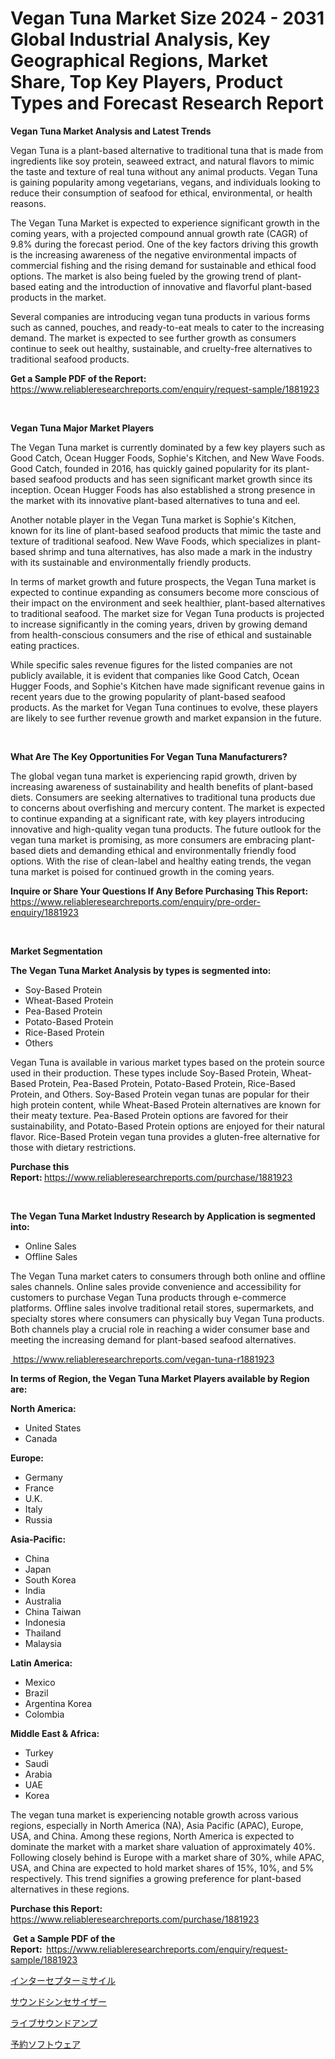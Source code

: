 <p><h1>Vegan Tuna Market Size 2024 - 2031 Global Industrial Analysis, Key Geographical Regions, Market Share, Top Key Players, Product Types and Forecast Research Report</h1></p><p><strong>Vegan Tuna Market Analysis and Latest Trends</strong></p>
<p><p>Vegan Tuna is a plant-based alternative to traditional tuna that is made from ingredients like soy protein, seaweed extract, and natural flavors to mimic the taste and texture of real tuna without any animal products. Vegan Tuna is gaining popularity among vegetarians, vegans, and individuals looking to reduce their consumption of seafood for ethical, environmental, or health reasons.</p><p>The Vegan Tuna Market is expected to experience significant growth in the coming years, with a projected compound annual growth rate (CAGR) of 9.8% during the forecast period. One of the key factors driving this growth is the increasing awareness of the negative environmental impacts of commercial fishing and the rising demand for sustainable and ethical food options. The market is also being fueled by the growing trend of plant-based eating and the introduction of innovative and flavorful plant-based products in the market.</p><p>Several companies are introducing vegan tuna products in various forms such as canned, pouches, and ready-to-eat meals to cater to the increasing demand. The market is expected to see further growth as consumers continue to seek out healthy, sustainable, and cruelty-free alternatives to traditional seafood products.</p></p>
<p><strong>Get a Sample PDF of the Report:&nbsp;</strong> <a href="https://www.reliableresearchreports.com/enquiry/request-sample/1881923">https://www.reliableresearchreports.com/enquiry/request-sample/1881923</a></p>
<p>&nbsp;</p>
<p><strong>Vegan Tuna Major Market Players</strong></p>
<p><p>The Vegan Tuna market is currently dominated by a few key players such as Good Catch, Ocean Hugger Foods, Sophie's Kitchen, and New Wave Foods. Good Catch, founded in 2016, has quickly gained popularity for its plant-based seafood products and has seen significant market growth since its inception. Ocean Hugger Foods has also established a strong presence in the market with its innovative plant-based alternatives to tuna and eel.</p><p>Another notable player in the Vegan Tuna market is Sophie's Kitchen, known for its line of plant-based seafood products that mimic the taste and texture of traditional seafood. New Wave Foods, which specializes in plant-based shrimp and tuna alternatives, has also made a mark in the industry with its sustainable and environmentally friendly products.</p><p>In terms of market growth and future prospects, the Vegan Tuna market is expected to continue expanding as consumers become more conscious of their impact on the environment and seek healthier, plant-based alternatives to traditional seafood. The market size for Vegan Tuna products is projected to increase significantly in the coming years, driven by growing demand from health-conscious consumers and the rise of ethical and sustainable eating practices.</p><p>While specific sales revenue figures for the listed companies are not publicly available, it is evident that companies like Good Catch, Ocean Hugger Foods, and Sophie's Kitchen have made significant revenue gains in recent years due to the growing popularity of plant-based seafood products. As the market for Vegan Tuna continues to evolve, these players are likely to see further revenue growth and market expansion in the future.</p></p>
<p>&nbsp;</p>
<p><strong>What Are The Key Opportunities For Vegan Tuna Manufacturers?</strong></p>
<p><p>The global vegan tuna market is experiencing rapid growth, driven by increasing awareness of sustainability and health benefits of plant-based diets. Consumers are seeking alternatives to traditional tuna products due to concerns about overfishing and mercury content. The market is expected to continue expanding at a significant rate, with key players introducing innovative and high-quality vegan tuna products. The future outlook for the vegan tuna market is promising, as more consumers are embracing plant-based diets and demanding ethical and environmentally friendly food options. With the rise of clean-label and healthy eating trends, the vegan tuna market is poised for continued growth in the coming years.</p></p>
<p><strong>Inquire or Share Your Questions If Any Before Purchasing This Report:</strong> <a href="https://www.reliableresearchreports.com/enquiry/pre-order-enquiry/1881923">https://www.reliableresearchreports.com/enquiry/pre-order-enquiry/1881923</a></p>
<p>&nbsp;</p>
<p><strong>Market Segmentation</strong></p>
<p><strong>The Vegan Tuna Market Analysis by types is segmented into:</strong></p>
<p><ul><li>Soy-Based Protein</li><li>Wheat-Based Protein</li><li>Pea-Based Protein</li><li>Potato-Based Protein</li><li>Rice-Based Protein</li><li>Others</li></ul></p>
<p><p>Vegan Tuna is available in various market types based on the protein source used in their production. These types include Soy-Based Protein, Wheat-Based Protein, Pea-Based Protein, Potato-Based Protein, Rice-Based Protein, and Others. Soy-Based Protein vegan tunas are popular for their high protein content, while Wheat-Based Protein alternatives are known for their meaty texture. Pea-Based Protein options are favored for their sustainability, and Potato-Based Protein options are enjoyed for their natural flavor. Rice-Based Protein vegan tuna provides a gluten-free alternative for those with dietary restrictions.</p></p>
<p><strong>Purchase this Report:&nbsp;</strong><a href="https://www.reliableresearchreports.com/purchase/1881923">https://www.reliableresearchreports.com/purchase/1881923</a></p>
<p>&nbsp;</p>
<p><strong>The Vegan Tuna Market Industry Research by Application is segmented into:</strong></p>
<p><ul><li>Online Sales</li><li>Offline Sales</li></ul></p>
<p><p>The Vegan Tuna market caters to consumers through both online and offline sales channels. Online sales provide convenience and accessibility for customers to purchase Vegan Tuna products through e-commerce platforms. Offline sales involve traditional retail stores, supermarkets, and specialty stores where consumers can physically buy Vegan Tuna products. Both channels play a crucial role in reaching a wider consumer base and meeting the increasing demand for plant-based seafood alternatives.</p></p>
<p><a href="https://www.reliableresearchreports.com/vegan-tuna-r1881923">&nbsp;https://www.reliableresearchreports.com/vegan-tuna-r1881923</a></p>
<p><strong>In terms of Region, the Vegan Tuna Market Players available by Region are:</strong></p>
<p>
    <p> <strong> North America: </strong>
        <ul>
            <li>United States</li>
            <li>Canada</li>
        </ul>
        </p> 
    <p> <strong> Europe: </strong>
        <ul>
            <li>Germany</li>
            <li>France</li>
            <li>U.K.</li>
            <li>Italy</li>
            <li>Russia</li>
        </ul>
        </p> 
    <p> <strong> Asia-Pacific: </strong>
        <ul>
            <li>China</li>
            <li>Japan</li>
            <li>South Korea</li>
            <li>India</li>
            <li>Australia</li>
            <li>China Taiwan</li>
            <li>Indonesia</li>
            <li>Thailand</li>
            <li>Malaysia</li>
        </ul>
        </p> 
    <p> <strong> Latin America: </strong>
        <ul>
            <li>Mexico</li>
            <li>Brazil</li>
            <li>Argentina Korea</li>
            <li>Colombia</li>
        </ul>
        </p> 
    <p> <strong> Middle East & Africa: </strong>
        <ul>
            <li>Turkey</li>
            <li>Saudi</li>
            <li>Arabia</li>
            <li>UAE</li>
            <li>Korea</li>
        </ul>
    </p>
    </p>
<p><p>The vegan tuna market is experiencing notable growth across various regions, especially in North America (NA), Asia Pacific (APAC), Europe, USA, and China. Among these regions, North America is expected to dominate the market with a market share valuation of approximately 40%. Following closely behind is Europe with a market share of 30%, while APAC, USA, and China are expected to hold market shares of 15%, 10%, and 5% respectively. This trend signifies a growing preference for plant-based alternatives in these regions.</p></p>
<p><strong>Purchase this Report: </strong><a href="https://www.reliableresearchreports.com/purchase/1881923">https://www.reliableresearchreports.com/purchase/1881923</a></p>
<p>&nbsp;<strong>Get a Sample PDF of the Report:&nbsp;&nbsp;</strong><a href="https://www.reliableresearchreports.com/enquiry/request-sample/1881923">https://www.reliableresearchreports.com/enquiry/request-sample/1881923</a></p>
<p><strong></strong></p>
<p><p><a href="https://medium.com/@abdulkoss2015/%E3%82%A4%E3%83%B3%E3%82%BF%E3%83%BC%E3%82%BB%E3%83%97%E3%82%BF%E3%83%BC%E3%83%9F%E3%82%B5%E3%82%A4%E3%83%AB%E5%B8%82%E5%A0%B4%E3%81%AE%E8%A6%8F%E6%A8%A1-cagr-%E3%83%88%E3%83%AC%E3%83%B3%E3%83%892024%E5%B9%B4%E3%81%8B%E3%82%892030%E5%B9%B4%E3%81%BE%E3%81%A7-a8a9c4b8c78d">インターセプターミサイル</a></p><p><a href="https://github.com/laurenreichert/Market-Research-Report-List-1/blob/main/543120219148.md">サウンドシンセサイザー</a></p><p><a href="https://github.com/RodHoppe07/Market-Research-Report-List-1/blob/main/743519619149.md">ライブサウンドアンプ</a></p><p><a href="https://medium.com/@roachbrenda/%E4%BA%88%E7%B4%84%E3%82%BD%E3%83%95%E3%83%88%E3%82%A6%E3%82%A7%E3%82%A2%E5%B8%82%E5%A0%B4%E5%88%86%E6%9E%90-%E3%81%9D%E3%81%AEcagr-%E5%B8%82%E5%A0%B4%E3%82%BB%E3%82%B0%E3%83%A1%E3%83%B3%E3%83%86%E3%83%BC%E3%82%B7%E3%83%A7%E3%83%B3-%E3%81%8A%E3%82%88%E3%81%B3%E3%82%B0%E3%83%AD%E3%83%BC%E3%83%90%E3%83%AB%E7%94%A3%E6%A5%AD%E6%A6%82%E8%A6%81-aa6c46de30fc">予約ソフトウェア</a></p></p>